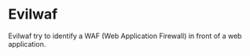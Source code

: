 # Evilwaf

Evilwaf try to identify a WAF (Web Application Firewall) in front of a web application.

